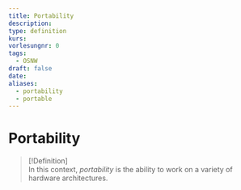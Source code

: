 ```yaml
---
title: Portability
description: 
type: definition
kurs: 
vorlesungnr: 0
tags:
  - OSNW
draft: false
date: 
aliases:
  - portability
  - portable
---
```


# Portability

> [!Definition]  
> In this context, *portability* is the ability to work on a variety of hardware architectures.